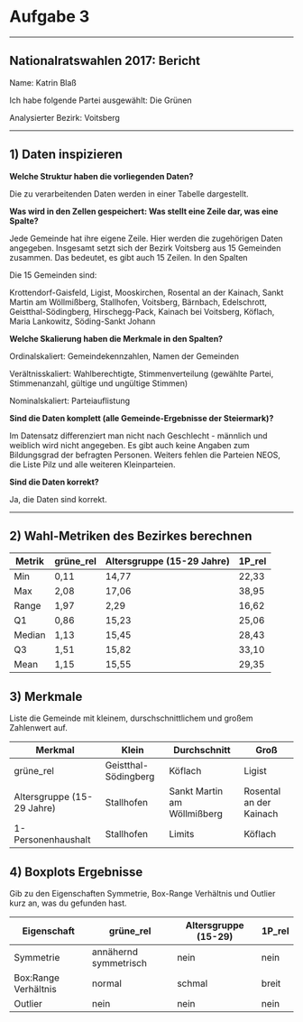 # Aufgabe 3 

----
## Nationalratswahlen 2017: Bericht
Name: Katrin Blaß 

Ich habe folgende Partei ausgewählt: Die Grünen

Analysierter Bezirk: Voitsberg




----
## 1) Daten inspizieren
**Welche Struktur haben die vorliegenden Daten?**

Die zu verarbeitenden Daten werden in einer Tabelle dargestellt. 

**Was wird in den Zellen gespeichert: Was stellt eine Zeile dar, was eine Spalte?**

Jede Gemeinde hat ihre eigene Zeile. Hier werden die zugehörigen Daten angegeben. Insgesamt setzt sich der Bezirk Voitsberg aus 15  Gemeinden zusammen. Das bedeutet, es gibt auch 15 Zeilen. In den Spalten 

Die 15 Gemeinden sind: 

Krottendorf-Gaisfeld, Ligist, Mooskirchen, Rosental an der Kainach, Sankt Martin am Wöllmißberg, Stallhofen, Voitsberg, Bärnbach, Edelschrott, Geistthal-Södingberg, Hirschegg-Pack, Kainach bei Voitsberg, Köflach, Maria Lankowitz, Söding-Sankt Johann

**Welche Skalierung haben die Merkmale in den Spalten?**

Ordinalskaliert: Gemeindekennzahlen, Namen der Gemeinden

Verältnisskaliert: Wahlberechtigte, Stimmenverteilung (gewählte Partei, Stimmenanzahl, gültige und ungültige Stimmen)

Nominalskaliert: Parteiauflistung



**Sind die Daten komplett (alle Gemeinde-Ergebnisse der Steiermark)?**

Im Datensatz differenziert man nicht nach Geschlecht - männlich und weiblich wird nicht angegeben. Es gibt auch keine Angaben zum Bildungsgrad der befragten Personen. 
Weiters fehlen die Parteien NEOS, die Liste Pilz und alle weiteren Kleinparteien.  


**Sind die Daten korrekt?**

Ja, die Daten sind korrekt. 



----
## 2) Wahl-Metriken des Bezirkes berechnen





| Metrik | grüne_rel | Altersgruppe (15-29 Jahre) | 1P_rel|
|--------|---------|---------|---------|
| Min |  0,11 |14,77  | 22,33  |
| Max | 2,08 | 17,06 | 38,95 |
| Range |  1,97 | 2,29 |  16,62 |
| Q1 |0,86|  15,23| 25,06 |
| Median |1,13  | 15,45| 28,43 |
| Q3 |1,51|  15,82| 33,10 |
| Mean | 1,15 | 15,55 | 29,35 |



## 3) Merkmale
Liste die Gemeinde mit kleinem, durschschnittlichem und großem Zahlenwert auf.

| Merkmal | Klein | Durchschnitt | Groß |
|---------|-------|--------------|------|
| grüne_rel | Geistthal-Södingberg | Köflach| Ligist |
| Altersgruppe (15-29 Jahre) | Stallhofen | Sankt Martin am Wöllmißberg | Rosental an der Kainach |
| 1-Personenhaushalt | Stallhofen | Limits | Köflach |





## 4) Boxplots Ergebnisse

Gib zu den Eigenschaften Symmetrie, Box-Range Verhältnis und Outlier kurz an, was du gefunden hast.

| Eigenschaft | grüne_rel | Altersgruppe (15-29) | 1P_rel |
|-------------|---------|---------|---------|
| Symmetrie | annähernd symmetrisch | nein | nein |
| Box:Range Verhältnis | normal | schmal | breit |
| Outlier | nein | nein | nein |




